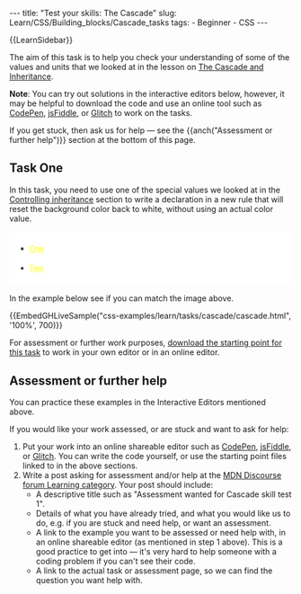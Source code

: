 --- title: "Test your skills: The Cascade" slug: Learn/CSS/Building\_blocks/Cascade\_tasks tags: - Beginner - CSS ---

{{LearnSidebar}}

The aim of this task is to help you check your understanding of some of the values and units that we looked at in the lesson on [The Cascade and Inheritance](/en-US/docs/Learn/CSS/Building_blocks/Cascade_and_inheritance).

**Note**: You can try out solutions in the interactive editors below, however, it may be helpful to download the code and use an online tool such as [CodePen](https://codepen.io/), [jsFiddle](https://jsfiddle.net/), or [Glitch](https://glitch.com/) to work on the tasks.  
  
If you get stuck, then ask us for help — see the {{anch("Assessment or further help")}} section at the bottom of this page.

Task One
--------

In this task, you need to use one of the special values we looked at in the [Controlling inheritance](/en-US/docs/Learn/CSS/Building_blocks/Cascade_and_inheritance#controlling_inheritance) section to write a declaration in a new rule that will reset the background color back to white, without using an actual color value.

![Barely visible yellow links on a white background.](mdn-cascade.png)

In the example below see if you can match the image above.

{{EmbedGHLiveSample("css-examples/learn/tasks/cascade/cascade.html", '100%', 700)}}

For assessment or further work purposes, [download the starting point for this task](https://github.com/mdn/css-examples/blob/master/learn/tasks/cascade/cascade-download.html) to work in your own editor or in an online editor.

Assessment or further help
--------------------------

You can practice these examples in the Interactive Editors mentioned above.

If you would like your work assessed, or are stuck and want to ask for help:

1.  Put your work into an online shareable editor such as [CodePen](https://codepen.io/), [jsFiddle](https://jsfiddle.net/), or [Glitch](https://glitch.com/). You can write the code yourself, or use the starting point files linked to in the above sections.
2.  Write a post asking for assessment and/or help at the <a href="https://discourse.mozilla.org/c/mdn/learn" class="external external-icon">MDN Discourse forum Learning category</a>. Your post should include:
    -   A descriptive title such as "Assessment wanted for Cascade skill test 1".
    -   Details of what you have already tried, and what you would like us to do, e.g. if you are stuck and need help, or want an assessment.
    -   A link to the example you want to be assessed or need help with, in an online shareable editor (as mentioned in step 1 above). This is a good practice to get into — it's very hard to help someone with a coding problem if you can't see their code.
    -   A link to the actual task or assessment page, so we can find the question you want help with.
